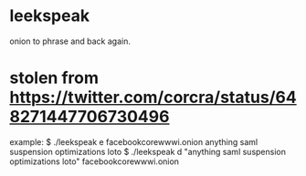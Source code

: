 # leekspeak
onion to phrase and back again.

# stolen from https://twitter.com/corcra/status/648271447706730496

example:
	$ ./leekspeak e facebookcorewwwi.onion
	anything saml suspension optimizations loto
	$ ./leekspeak d "anything saml suspension optimizations loto"
	facebookcorewwwi.onion

